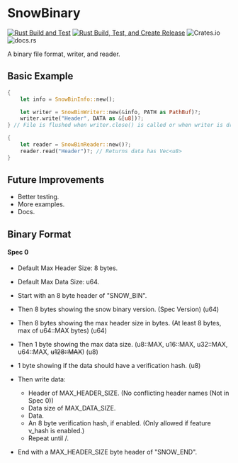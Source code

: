 # SnowBinary
[![Rust Build and Test](https://github.com/harmless-tech/snowbinary/actions/workflows/rust.yml/badge.svg)](https://github.com/harmless-tech/snowbinary/actions/workflows/rust.yml)
[![Rust Build, Test, and Create Release](https://github.com/harmless-tech/snowbinary/actions/workflows/release.yml/badge.svg)](https://github.com/harmless-tech/snowbinary/actions/workflows/release.yml)
![Crates.io](https://img.shields.io/crates/v/snowbinary)
![docs.rs](https://img.shields.io/docsrs/snowbinary/latest)

A binary file format, writer, and reader.

## Basic Example

```rust
{
    let info = SnowBinInfo::new();    

    let writer = SnowBinWriter::new(&info, PATH as PathBuf)?;
    writer.write("Header", DATA as &[u8])?;
} // File is flushed when writer.close() is called or when writer is dropped.

{
    let reader = SnowBinReader::new()?;
    reader.read("Header")?; // Returns data has Vec<u8>
}
```

## Future Improvements

- Better testing.
- More examples.
- Docs.

## Binary Format

#### Spec 0

- Default Max Header Size: 8 bytes.
- Default Max Data Size: u64.


- Start with an 8 byte header of "SNOW_BIN".
- Then 8 bytes showing the snow binary version. (Spec Version) (u64)
- Then 8 bytes showing the max header size in bytes. (At least 8 bytes, max of u64::MAX bytes) (u64)
- Then 1 byte showing the max data size.  (u8::MAX, u16::MAX, u32::MAX, u64::MAX, ~~u128::MAX~~) (u8)
- 1 byte showing if the data should have a verification hash. (u8)
- Then write data:
  - Header of MAX_HEADER_SIZE. (No conflicting header names (Not in Spec 0))
  - Data size of MAX_DATA_SIZE.
  - Data.
  - An 8 byte verification hash, if enabled. (Only allowed if feature v_hash is enabled.)
  - Repeat until \/.
- End with a MAX_HEADER_SIZE byte header of "SNOW_END".
